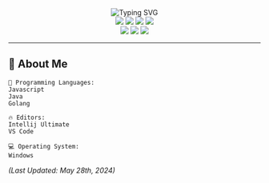 <div align="center">
    <img src="https://readme-typing-svg.demolab.com?font=Space+Grotesk&weight=700&size=27&duration=1500&pause=1500&center=true&vCenter=true&random=false&width=435&lines=Hello+there!+--+I'm+ZenZoya;I'm+a+self+taught+developer+%3C3;I+love+opensource%2C+dont+you%3F" alt="Typing SVG">
    <div>
        <img src="https://img.shields.io/badge/JavaScript-F7DF1E?style=for-the-badge&logo=javascript&logoColor=white">
        <img src="https://img.shields.io/badge/TypeScript-007ACC?style=for-the-badge&logo=typescript&logoColor=white">
        <img src="https://img.shields.io/badge/Java-ED8B00?style=for-the-badge&logo=openjdk&logoColor=white">
        <img src="https://img.shields.io/badge/Go-00ADD8?style=for-the-badge&logo=go&logoColor=white">
    </div>
    <div>
        <img src="https://img.shields.io/badge/next.js-000000?style=for-the-badge&logo=nextdotjs&logoColor=white">
        <img src="https://img.shields.io/badge/Tailwind_CSS-38B2AC?style=for-the-badge&logo=tailwind-css&logoColor=white">
        <img src="https://img.shields.io/badge/Yaml-%23ffffff.svg?style=for-the-badge&logo=yaml&logoColor=151515">
    </div>
</div>

---


## 🧐 About Me
```text
💬 Programming Languages:
Javascript
Java
Golang

🔥 Editors: 
Intellij Ultimate
VS Code

💻 Operating System:
Windows
```

*(Last Updated: May 28th, 2024)*
